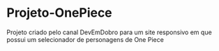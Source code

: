 # Projeto-OnePiece
 Projeto criado pelo canal DevEmDobro para um site responsivo em que possui um selecionador de personagens de One Piece
